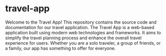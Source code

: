 # travel-app
Welcome to the Travel App! This repository contains the source code and documentation for our travel application.
The Travel App is a web-based application built using modern web technologies and frameworks. It aims to simplify the travel planning process and enhance the overall travel experience for users.
Whether you are a solo traveler, a group of friends, or a family, our app has something to offer for everyone.
